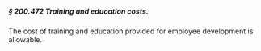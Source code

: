 ##### § 200.472 Training and education costs. #####

The cost of training and education provided for employee development is allowable.